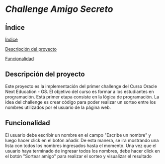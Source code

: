 # <em>Challenge Amigo Secreto </em>
## Índice

[Índice](#índice)

[Descripción del proyecto](#descripción-del-proyecto)

[Funcionalidad](#funcionalidad)

## Descripción del proyecto
Este proyecto es la implementación del primer challenge del Curso Oracle Next Education - G8. El objetivo del curso es formar a los estudiantes en programación. Está primer etapa consiste en la lógica de programación. La idea del challenge es crear código para poder realizar un sorteo entre los nombres utilizados por el usuario de la página web.

## Funcionalidad
El usuario debe escribir un nombre en el campo "Escribe un nombre" y luego hacer click en el botón añadir. De esta manera, se ira mostrando una lista con todos los nombres ingresados hasta el momento. Una vez que el usuario haya terminado de ingresar todos los nombres, debe hacer click en el botón "Sortear amigo" para realizar el sorteo y visualizar el resultado